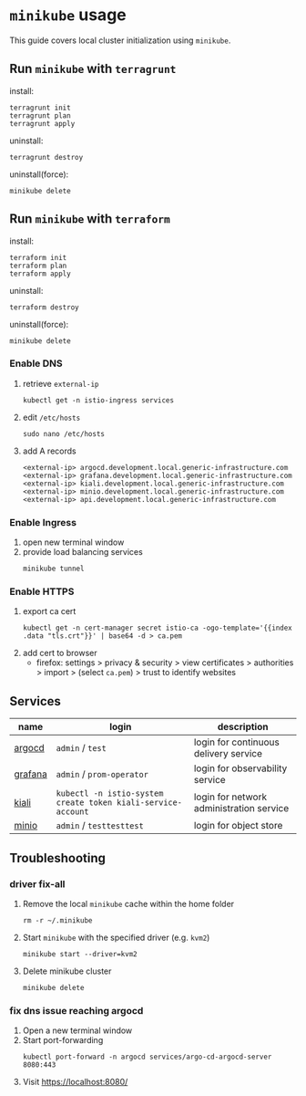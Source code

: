 # `minikube` usage

This guide covers local cluster initialization using `minikube`.

## Run `minikube` with `terragrunt`

install:
```shell
terragrunt init
terragrunt plan
terragrunt apply
```

uninstall:
```shell
terragrunt destroy
```

uninstall(force):
```shell
minikube delete
```

## Run `minikube` with `terraform`

install:
```shell
terraform init
terraform plan
terraform apply
```

uninstall:
```shell
terraform destroy
```

uninstall(force):
```shell
minikube delete
```

### Enable DNS

[//]: # (todo: attempt removing step; see static-ip, dnsmasq, metallb)
[//]: # (todo: see: https://minikube.sigs.k8s.io/docs/tutorials/static_ip/)

1. retrieve `external-ip`
    ```shell
    kubectl get -n istio-ingress services
    ```
2. edit `/etc/hosts`
    ```shell
    sudo nano /etc/hosts
    ```
3. add A records
    ```text
    <external-ip> argocd.development.local.generic-infrastructure.com
    <external-ip> grafana.development.local.generic-infrastructure.com
    <external-ip> kiali.development.local.generic-infrastructure.com
    <external-ip> minio.development.local.generic-infrastructure.com
    <external-ip> api.development.local.generic-infrastructure.com
    ```

### Enable Ingress

[//]: # (todo: remove need for sudo by setting exact sudoers permissions one-time)
[//]: # (todo: see: https://superuser.com/questions/1328452/sudoers-nopasswd-for-single-executable-but-allowing-others)
[//]: # (todo: see: https://serverfault.com/questions/1110340/executing-a-command-without-password-prompt-or-root)

1. open new terminal window
2. provide load balancing services
    ```shell
    minikube tunnel
    ```

### Enable HTTPS

[//]: # (todo: update organization certificate; validate tls setup and certificate chain)
[//]: # (todo: add steps for chrome and safari)

1. export ca cert
    ```shell
    kubectl get -n cert-manager secret istio-ca -ogo-template='{{index .data "tls.crt"}}' | base64 -d > ca.pem
    ```
2. add cert to browser
   * firefox: settings > privacy & security > view certificates > authorities > import > (select `ca.pem`) > trust to identify websites
   
[//]: # (todo: enable gpu; kvm2 driver only; see: https://minikube.sigs.k8s.io/docs/tutorials/nvidia/)

## Services

| name                                                                    | login                                                          | description                              |
|-------------------------------------------------------------------------|----------------------------------------------------------------|------------------------------------------|
| [argocd](https://argocd.development.local.generic-infrastructure.com)   | `admin` / `test`                                               | login for continuous delivery service    |
| [grafana](https://grafana.development.local.generic-infrastructure.com) | `admin` / `prom-operator`                                      | login for observability service          |
| [kiali](https://kiali.development.local.generic-infrastructure.com)     | `kubectl -n istio-system create token kiali-service-account`   | login for network administration service |
| [minio](https://minio.development.local.generic-infrastructure.com)     | `admin` / `testtesttest`                                       | login for object store                   |

## Troubleshooting

### driver fix-all
1. Remove the local `minikube` cache within the home folder
    ```shell
    rm -r ~/.minikube
    ```
2. Start `minikube` with the specified driver (e.g. `kvm2`)
    ```shell
    minikube start --driver=kvm2
    ```
3. Delete minikube cluster
    ```shell
    minikube delete
    ```

### fix dns issue reaching argocd
1. Open a new terminal window
2. Start port-forwarding
    ```shell
    kubectl port-forward -n argocd services/argo-cd-argocd-server 8080:443
    ```
3. Visit [https://localhost:8080/](https://localhost:8080/)
